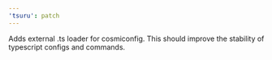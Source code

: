 ```yaml
---
'tsuru': patch
---
```


Adds external .ts loader for cosmiconfig. This should improve the stability of typescript configs and commands.
